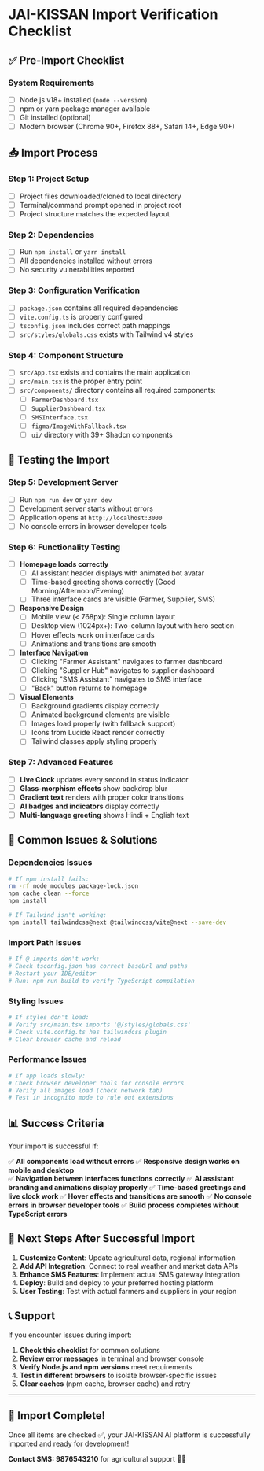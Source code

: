 # JAI-KISSAN Import Verification Checklist

## ✅ Pre-Import Checklist

### System Requirements
- [ ] Node.js v18+ installed (`node --version`)
- [ ] npm or yarn package manager available
- [ ] Git installed (optional)
- [ ] Modern browser (Chrome 90+, Firefox 88+, Safari 14+, Edge 90+)

## 📥 Import Process

### Step 1: Project Setup
- [ ] Project files downloaded/cloned to local directory
- [ ] Terminal/command prompt opened in project root
- [ ] Project structure matches the expected layout

### Step 2: Dependencies
- [ ] Run `npm install` or `yarn install`
- [ ] All dependencies installed without errors
- [ ] No security vulnerabilities reported

### Step 3: Configuration Verification
- [ ] `package.json` contains all required dependencies
- [ ] `vite.config.ts` is properly configured
- [ ] `tsconfig.json` includes correct path mappings
- [ ] `src/styles/globals.css` exists with Tailwind v4 styles

### Step 4: Component Structure
- [ ] `src/App.tsx` exists and contains the main application
- [ ] `src/main.tsx` is the proper entry point
- [ ] `src/components/` directory contains all required components:
  - [ ] `FarmerDashboard.tsx`
  - [ ] `SupplierDashboard.tsx` 
  - [ ] `SMSInterface.tsx`
  - [ ] `figma/ImageWithFallback.tsx`
  - [ ] `ui/` directory with 39+ Shadcn components

## 🚀 Testing the Import

### Step 5: Development Server
- [ ] Run `npm run dev` or `yarn dev`
- [ ] Development server starts without errors
- [ ] Application opens at `http://localhost:3000`
- [ ] No console errors in browser developer tools

### Step 6: Functionality Testing
- [ ] **Homepage loads correctly**
  - [ ] AI assistant header displays with animated bot avatar
  - [ ] Time-based greeting shows correctly (Good Morning/Afternoon/Evening)
  - [ ] Three interface cards are visible (Farmer, Supplier, SMS)
  
- [ ] **Responsive Design**
  - [ ] Mobile view (< 768px): Single column layout
  - [ ] Desktop view (1024px+): Two-column layout with hero section
  - [ ] Hover effects work on interface cards
  - [ ] Animations and transitions are smooth

- [ ] **Interface Navigation**
  - [ ] Clicking "Farmer Assistant" navigates to farmer dashboard
  - [ ] Clicking "Supplier Hub" navigates to supplier dashboard  
  - [ ] Clicking "SMS Assistant" navigates to SMS interface
  - [ ] "Back" button returns to homepage
  
- [ ] **Visual Elements**
  - [ ] Background gradients display correctly
  - [ ] Animated background elements are visible
  - [ ] Images load properly (with fallback support)
  - [ ] Icons from Lucide React render correctly
  - [ ] Tailwind classes apply styling properly

### Step 7: Advanced Features
- [ ] **Live Clock** updates every second in status indicator
- [ ] **Glass-morphism effects** show backdrop blur
- [ ] **Gradient text** renders with proper color transitions
- [ ] **AI badges and indicators** display correctly
- [ ] **Multi-language greeting** shows Hindi + English text

## 🐛 Common Issues & Solutions

### Dependencies Issues
```bash
# If npm install fails:
rm -rf node_modules package-lock.json
npm cache clean --force
npm install

# If Tailwind isn't working:
npm install tailwindcss@next @tailwindcss/vite@next --save-dev
```

### Import Path Issues
```bash
# If @ imports don't work:
# Check tsconfig.json has correct baseUrl and paths
# Restart your IDE/editor
# Run: npm run build to verify TypeScript compilation
```

### Styling Issues
```bash
# If styles don't load:
# Verify src/main.tsx imports '@/styles/globals.css'
# Check vite.config.ts has tailwindcss plugin
# Clear browser cache and reload
```

### Performance Issues
```bash
# If app loads slowly:
# Check browser developer tools for console errors
# Verify all images load (check network tab)
# Test in incognito mode to rule out extensions
```

## 📊 Success Criteria

Your import is successful if:

✅ **All components load without errors**
✅ **Responsive design works on mobile and desktop**  
✅ **Navigation between interfaces functions correctly**
✅ **AI assistant branding and animations display properly**
✅ **Time-based greetings and live clock work**
✅ **Hover effects and transitions are smooth**
✅ **No console errors in browser developer tools**
✅ **Build process completes without TypeScript errors**

## 🎯 Next Steps After Successful Import

1. **Customize Content**: Update agricultural data, regional information
2. **Add API Integration**: Connect to real weather and market data APIs
3. **Enhance SMS Features**: Implement actual SMS gateway integration
4. **Deploy**: Build and deploy to your preferred hosting platform
5. **User Testing**: Test with actual farmers and suppliers in your region

## 📞 Support

If you encounter issues during import:

1. **Check this checklist** for common solutions
2. **Review error messages** in terminal and browser console
3. **Verify Node.js and npm versions** meet requirements
4. **Test in different browsers** to isolate browser-specific issues
5. **Clear caches** (npm cache, browser cache) and retry

---

## 🎉 Import Complete!

Once all items are checked ✅, your JAI-KISSAN AI platform is successfully imported and ready for development!

**Contact SMS: 9876543210** for agricultural support 🌾🤖